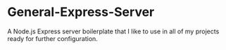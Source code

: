 # General-Express-Server
A Node.js Express server boilerplate that I like to use in all of my projects ready for further configuration.
